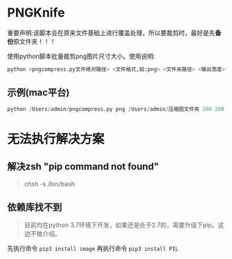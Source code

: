 # PNGKnife

重要声明:该脚本会在原来文件基础上进行覆盖处理，所以要裁剪时，最好是先**备份**原文件夹！！！

使用python脚本批量裁剪png图片尺寸大小。使用说明:

```python
python <pngcompress.py文件绝对路径> <文件格式,如:png> <文件夹路径> <输出宽度> <输出高度>
```

## 示例(mac平台)

```python
python /Users/admin/pngcompress.py png /Users/admin/压缩图文件夹 200 200
```

# 无法执行解决方案

## 解决zsh "pip command not found"

> chsh -s /bin/bash

## 依赖库找不到

> 目前均在python 3.7环境下开发，如果还是处于2.7的，需要升级下pip。这边不做介绍。

先执行命令 `pip3 install image`
再执行命令 `pip3 install PIL`
